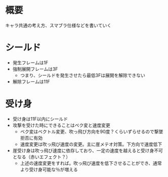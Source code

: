 # 概要
キャラ共通の考え方、スマブラ仕様などを書いていく

# シールド
- 発生フレームは1F
- 強制展開フレームは3F
  - つまり、シールドを発生させたら最低3Fは展開を解除できない
- 解除フレームは11F

# 受け身
- 受け身は11F以内にシールド
- 攻撃を受けた時にできることはベク変と速度変更
  - ベク変はベクトル変更、吹っ飛び方向を90度？くらいずらせるので撃墜拒否に有効
  - 速度変更は吹っ飛び速度の変更。主に崖メテオ対策。下方向で速度低下
 - 崖受け身は吹っ飛び速度に依存しており、一定の速度を越えると受け身不可となる（赤いエフェクト？）
   - 上述の速度変更をすれば。吹っ飛び速度を低下させることができ、通常より受け身可能な％が増える